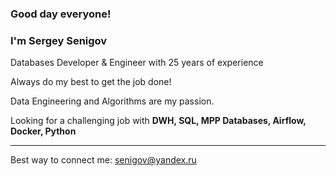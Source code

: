 ### Good day everyone! 

### **I'm Sergey Senigov**  
Databases Developer & Engineer with 25 years of experience

Always do my best to get the job done!  

Data Engineering and Algorithms are my passion.  

Looking for a challenging job with **DWH, SQL, MPP Databases, Airflow, Docker, Python**
***  
Best way to connect me: <senigov@yandex.ru>
